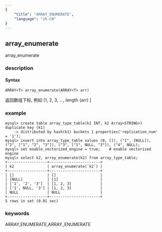 ```yaml
---
{
    "title": "ARRAY_ENUMERATE",
    "language": "zh-CN"
}
---
```


<!--
Licensed to the Apache Software Foundation (ASF) under one
or more contributor license agreements.  See the NOTICE file
distributed with this work for additional information
regarding copyright ownership.  The ASF licenses this file
to you under the Apache License, Version 2.0 (the
"License"); you may not use this file except in compliance
with the License.  You may obtain a copy of the License at

  http://www.apache.org/licenses/LICENSE-2.0

Unless required by applicable law or agreed to in writing,
software distributed under the License is distributed on an
"AS IS" BASIS, WITHOUT WARRANTIES OR CONDITIONS OF ANY
KIND, either express or implied.  See the License for the
specific language governing permissions and limitations
under the License.
-->

## array_enumerate

<version since="1.2.0">

array_enumerate

</version>

### description
#### Syntax

`ARRAY<T> array_enumerate(ARRAY<T> arr)`

返回数组下标, 例如  [1, 2, 3, …, length (arr) ]

### example

```shell
mysql> create table array_type_table(k1 INT, k2 Array<STRING>) duplicate key (k1)
    -> distributed by hash(k1) buckets 1 properties('replication_num' = '1');
mysql> insert into array_type_table values (0, []), ("1", [NULL]), ("2", ["1", "2", "3"]), ("3", ["1", NULL, "3"]), ("4", NULL);
mysql> set enable_vectorized_engine = true;    # enable vectorized engine
mysql> select k2, array_enumerate(k2) from array_type_table;
+------------------+-----------------------+
| k2               | array_enumerate(`k2`) |
+------------------+-----------------------+
| []               | []                    |
| [NULL]           | [1]                   |
| ['1', '2', '3']  | [1, 2, 3]             |
| ['1', NULL, '3'] | [1, 2, 3]             |
| NULL             | NULL                  |
+------------------+-----------------------+
5 rows in set (0.01 sec)
```

### keywords

ARRAY,ENUMERATE,ARRAY_ENUMERATE
